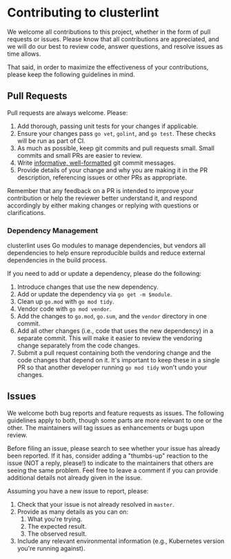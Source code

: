 # Contributing to clusterlint

We welcome all contributions to this project, whether in the form of pull
requests or issues. Please know that all contributions are appreciated, and we
will do our best to review code, answer questions, and resolve issues as time
allows.

That said, in order to maximize the effectiveness of your contributions, please
keep the following guidelines in mind.

## Pull Requests

Pull requests are always welcome. Please:

1. Add thorough, passing unit tests for your changes if applicable.
2. Ensure your changes pass `go vet`, `golint`, and `go test`. These checks
   will be run as part of CI.
3. As much as possible, keep git commits and pull requests small. Small commits
   and small PRs are easier to review.
4. Write [informative, well-formatted](https://chris.beams.io/posts/git-commit/)
   git commit messages.
5. Provide details of your change and why you are making it in the PR
   description, referencing issues or other PRs as appropriate.

Remember that any feedback on a PR is intended to improve your contribution or
help the reviewer better understand it, and respond accordingly by either making
changes or replying with questions or clarifications.

### Dependency Management

clusterlint uses Go modules to manage dependencies, but vendors all dependencies
to help ensure reproducible builds and reduce external dependencies in the build
process.

If you need to add or update a dependency, please do the following:

1. Introduce changes that use the new dependency.
2. Add or update the dependency via `go get -m $module`.
3. Clean up `go.mod` with `go mod tidy`.
4. Vendor code with `go mod vendor`.
5. Add the changes to `go.mod`, `go.sum`, and the `vendor` directory in one
   commit.
6. Add all other changes (i.e., code that uses the new dependency) in a separate
   commit. This will make it easier to review the vendoring change separately
   from the code changes.
7. Submit a pull request containing both the vendoring change and the code
   changes that depend on it. It's important to keep these in a single PR so
   that another developer running `go mod tidy` won't undo your changes.

## Issues

We welcome both bug reports and feature requests as issues. The following
guidelines apply to both, though some parts are more relevant to one or the
other. The maintainers will tag issues as enhancements or bugs upon review.

Before filing an issue, please search to see whether your issue has already been
reported. If it has, consider adding a "thumbs-up" reaction to the issue (NOT a
reply, please!) to indicate to the maintainers that others are seeing the same
problem. Feel free to leave a comment if you can provide additional details not
already given in the issue.

Assuming you have a new issue to report, please:

1. Check that your issue is not already resolved in `master`.
2. Provide as many details as you can on:
   1. What you're trying.
   2. The expected result.
   3. The observed result.
3. Include any relevant environmental information (e.g., Kubernetes version
   you're running against).
